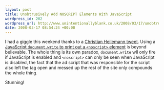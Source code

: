 ```yaml
--- 
layout: post
title: Unobtrusively Add NOSCRIPT Elements With JavaScript
wordpress_id: 202
wordpress_url: http://www.unintentionallyblank.co.uk/2008/03/17/unobtrusively-add-noscript-elements-with-javascript/
date: 2008-03-17 08:54:24 +00:00
---
```

<p>I had a giggle this weekend thanks to a <a href="http://twitter.com/codepo8/statuses/771721379">Christian Heilemann tweet</a>. Using a <a href="http://my.opera.com/hallvors/blog/2008/03/13/noscript-for-nerds-stuff-that-disappears?cid=4880054">JavaScript <code class="inline">document.write</code> to print out a <code class="inline">&lt;noscript&gt;</code> element</a> is beyond believable. The whole thing is its own paradox, <code class="inline">document.write</code> wll only fire if JavaScript is enabled and <code class="inline">&lt;noscript&gt;</code> can only be seen when JavaScript is disabled, the fact that the ad script that was responsible for the script also left the tag open and messed up the rest of the site only compounds the whole thing.</p>

<p>Stunning!</p>
